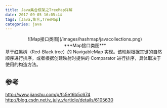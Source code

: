 ```yaml
---
title: Java集合框架之TreeMap详解
date: 2017-09-05 16:05:44 
tags: [Java,集合,TreeMap]
categories: java
---
```



<center>![Map接口类图](/images/hashmap/javacollections.png)</center><center>***Map接口类图***</center>
基于红黑树（Red-Black tree）的 NavigableMap 实现。该映射根据其键的自然顺序进行排序，或者根据创建映射时提供的 Comparator 进行排序，具体取决于使用的构造方法。

## 参考

http://www.jianshu.com/p/fc5e16b5c674
http://blog.csdn.net/v_july_v/article/details/6105630